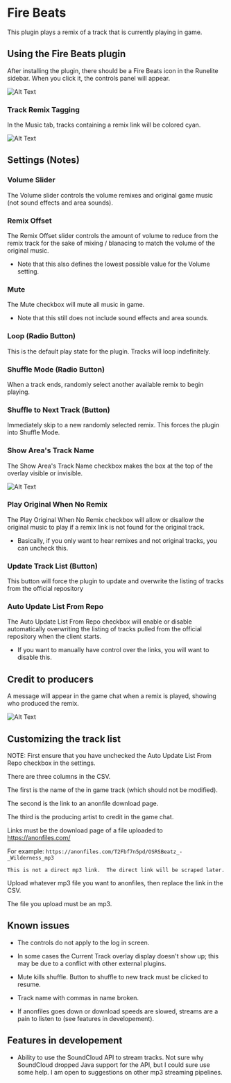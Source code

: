 # Fire Beats


This plugin plays a remix of a track that is currently playing in game. 

## Using the Fire Beats plugin

After installing the plugin, there should be a Fire Beats icon in the Runelite sidebar.  When you click it, the controls panel will appear.

![Alt Text](http://rknako.com/wp-content/uploads/2020/11/rl_rb_1.1.2_controls.gif)

### Track Remix Tagging

In the Music tab, tracks containing a remix link will be colored cyan.

![Alt Text](http://rknako.com/wp-content/uploads/2020/11/rl_rb_1.1.2_tags.gif)

## Settings (Notes)

### Volume Slider
The Volume slider controls the volume remixes and original game music (not sound effects and area sounds).

### Remix Offset
The Remix Offset slider controls the amount of volume to reduce from the remix track for the sake of mixing / blanacing to match the volume of the original music.  
  - Note that this also defines the lowest possible value for the Volume setting.
  
### Mute
The Mute checkbox will mute all music in game.
  - Note that this still does not include sound effects and area sounds.
  
### Loop (Radio Button)
This is the default play state for the plugin.  Tracks will loop indefinitely.  

### Shuffle Mode (Radio Button)
When a track ends, randomly select another available remix to begin playing.

### Shuffle to Next Track (Button)
Immediately skip to a new randomly selected remix.  This forces the plugin into Shuffle Mode.
  
### Show Area's Track Name
The Show Area's Track Name checkbox makes the box at the top of the overlay visible or invisible.  

![Alt Text](http://rknako.com/wp-content/uploads/2020/11/rl_rb_1.1.2_showTrack.gif)

### Play Original When No Remix
The Play Original When No Remix checkbox will allow or disallow the original music to play if a remix link is not found for the original track.
  - Basically, if you only want to hear remixes and not original tracks, you can uncheck this.
  
### Update Track List (Button)
This button will force the plugin to update and overwrite the listing of tracks from the official repository

### Auto Update List From Repo
The Auto Update List From Repo checkbox will enable or disable automatically overwriting the listing of tracks pulled from the official repository when the client starts.
  - If you want to manually have control over the links, you will want to disable this.
  
## Credit to producers

A message will appear in the game chat when a remix is played, showing who produced the remix.

![Alt Text](http://rknako.com/wp-content/uploads/2020/11/rl_rb_1.1.2_playTrack.gif)

## Customizing the track list

NOTE: First ensure that you have unchecked the Auto Update List From Repo checkbox in the settings.

There are three columns in the CSV.  

The first is the name of the in game track (which should not be modified).

The second is the link to an anonfile download page.

The third is the producing artist to credit in the game chat.

Links must be the download page of a file uploaded to https://anonfiles.com/ 

For example: `https://anonfiles.com/T2Fbf7n5pd/OSRSBeatz_-_Wilderness_mp3`

    This is not a direct mp3 link.  The direct link will be scraped later. 

Upload whatever mp3 file you want to anonfiles, then replace the link in the CSV. 

The file you upload must be an mp3.

## Known issues

- The controls do not apply to the log in screen.
- In some cases the Current Track overlay display doesn't show up; this may be due to a conflict with other external plugins.
- Mute kills shuffle.  Button to shuffle to new track must be clicked to resume.
- Track name with commas in name broken.

- If anonfiles goes down or download speeds are slowed, streams are a pain to listen to (see features in developement).

## Features in developement

- Ability to use the SoundCloud API to stream tracks.  Not sure why SoundCloud dropped Java support for the API, but I could sure use some help.  I am open to suggestions on other mp3 streaming pipelines.

